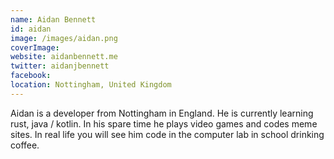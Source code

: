 ```yaml
---
name: Aidan Bennett
id: aidan
image: /images/aidan.png
coverImage:
website: aidanbennett.me
twitter: aidanjbennett
facebook:
location: Nottingham, United Kingdom
---
```


Aidan is a developer from Nottingham in England. He is currently learning rust, java / kotlin.
In his spare time he plays video games and codes meme sites. In real life you will see him code in the computer lab in school drinking coffee.
